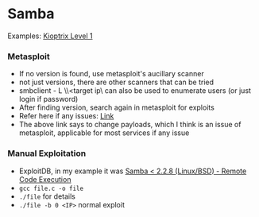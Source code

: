 # Samba

Examples: [Kioptrix Level 1](https://github.com/TranquilWind/Kioptrix-Solutions/blob/main/Kioptrix-1.md)

### Metasploit
- If no version is found, use metasploit's aucillary scanner
- not just versions, there are other scanners that can be tried
- smbclient - L \\\\<target ip\\ can also be used to enumerate users (or just login if password)
- After finding version, search again in metasploit for exploits
- Refer here if any issues: [Link](https://github.com/TranquilWind/Kioptrix-Solutions/blob/main/Kioptrix-1.md#method-1-metasploit)
- The above link says to change payloads, which I think is an issue of metasploit, applicable for most services if any issue

### Manual Exploitation
- ExploitDB, in my example it was [Samba < 2.2.8 (Linux/BSD) - Remote Code Execution ](https://www.exploit-db.com/exploits/10)
- `gcc file.c -o file`
- `./file` for details
- `./file -b 0 <IP>` normal exploit
